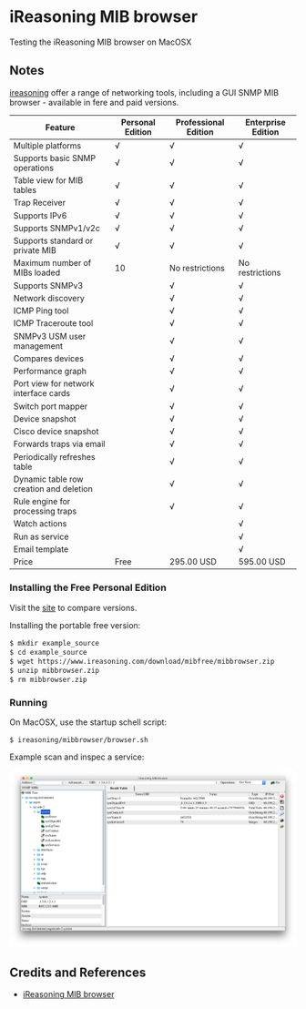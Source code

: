 # iReasoning MIB browser

Testing the iReasoning MIB browser on MacOSX

## Notes

[ireasoning](https://www.ireasoning.com/) offer a range of networking tools, including a GUI
SNMP MIB browser - available in fere and paid versions.

| Feature                                 | Personal Edition | Professional Edition | Enterprise Edition |
|-----------------------------------------|------------------|----------------------|--------------------|
| Multiple platforms                      | √                | √                    | √                  |
| Supports basic SNMP operations          | √                | √                    | √                  |
| Table view for MIB tables               | √                | √                    | √                  |
| Trap Receiver                           | √                | √                    | √                  |
| Supports IPv6                           | √                | √                    | √                  |
| Supports SNMPv1/v2c                     | √                | √                    | √                  |
| Supports standard or private MIB        | √                | √                    | √                  |
| Maximum number of MIBs loaded           | 10               | No restrictions      | No restrictions    |
| Supports SNMPv3                         |                  | √                    | √                  |
| Network discovery                       |                  | √                    | √                  |
| ICMP Ping tool                          |                  | √                    | √                  |
| ICMP Traceroute tool                    |                  | √                    | √                  |
| SNMPv3 USM user management              |                  | √                    | √                  |
| Compares devices                        |                  | √                    | √                  |
| Performance graph                       |                  | √                    | √                  |
| Port view for network interface cards   |                  | √                    | √                  |
| Switch port mapper                      |                  | √                    | √                  |
| Device snapshot                         |                  | √                    | √                  |
| Cisco device snapshot                   |                  | √                    | √                  |
| Forwards traps via email                |                  | √                    | √                  |
| Periodically refreshes table            |                  | √                    | √                  |
| Dynamic table row creation and deletion |                  | √                    | √                  |
| Rule engine for processing traps        |                  | √                    | √                  |
| Watch actions                           |                  |                      | √                  |
| Run as service                          |                  |                      | √                  |
| Email template                          |                  |                      | √                  |
| Price                                   | Free             | 295.00 USD           | 595.00 USD         |


### Installing the Free Personal Edition

Visit the [site](https://www.ireasoning.com/mibbrowser.shtml) to compare versions.

Installing the portable free version:

    $ mkdir example_source
    $ cd example_source
    $ wget https://www.ireasoning.com/download/mibfree/mibbrowser.zip
    $ unzip mibbrowser.zip
    $ rm mibbrowser.zip

### Running

On MacOSX, use the startup schell script:

    $ ireasoning/mibbrowser/browser.sh

Example scan and inspec a service:

![example.png](./assets/example.png?raw=true)

## Credits and References

* [iReasoning MIB browser](https://www.ireasoning.com/mibbrowser.shtml)
